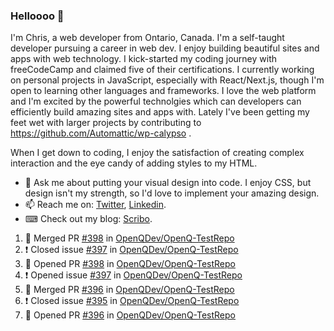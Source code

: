 ### Helloooo 👋

I'm Chris, a web developer from Ontario, Canada. I'm a self-taught developer pursuing a career in web dev. I enjoy building beautiful sites and apps with web technology.
I kick-started my coding journey with freeCodeCamp and claimed five of their certifications.  I currently working on personal projects in JavaScript, especially with React/Next.js, though I'm open to learning other languages and frameworks. I love the web platform and I'm excited by the powerful technolgies which can developers can efficiently build amazing sites and apps with. Lately I've been getting my feet wet with larger projects by contributing to https://github.com/Automattic/wp-calypso .

When I get down to coding, I enjoy the satisfaction of creating complex interaction and the eye candy of adding styles to my HTML. 

- 💬 Ask me about putting your visual design into code. I enjoy CSS, but design isn't my strength, so I'd love to implement your amazing design.
- 📫 Reach me on: [Twitter](https://twitter.com/Christo28120856), [Linkedin](https://www.linkedin.com/in/christopher-stevers-07b9a5204/).
- ⌨ Check out my blog: [Scribo](https://christopherstevers.cf).
<!--
**Christopher-Stevers/Christopher-Stevers** is a ✨ _special_ ✨ repository because its `README.md` (this file) appears on your GitHub profile.

Here are some ideas to get you started:

- 🔭 I’m currently working on ...
- 🌱 I’m currently learning ...
- 👯 I’m looking to collaborate on ...
- 🤔 I’m looking for help with ...
- 😄 Pronouns: ...
- ⚡ Fun fact: ...
-->

<!--START_SECTION:activity-->
1. 🎉 Merged PR [#398](https://github.com/OpenQDev/OpenQ-TestRepo/pull/398) in [OpenQDev/OpenQ-TestRepo](https://github.com/OpenQDev/OpenQ-TestRepo)
2. ❗️ Closed issue [#397](https://github.com/OpenQDev/OpenQ-TestRepo/issues/397) in [OpenQDev/OpenQ-TestRepo](https://github.com/OpenQDev/OpenQ-TestRepo)
3. 💪 Opened PR [#398](https://github.com/OpenQDev/OpenQ-TestRepo/pull/398) in [OpenQDev/OpenQ-TestRepo](https://github.com/OpenQDev/OpenQ-TestRepo)
4. ❗️ Opened issue [#397](https://github.com/OpenQDev/OpenQ-TestRepo/issues/397) in [OpenQDev/OpenQ-TestRepo](https://github.com/OpenQDev/OpenQ-TestRepo)
5. 🎉 Merged PR [#396](https://github.com/OpenQDev/OpenQ-TestRepo/pull/396) in [OpenQDev/OpenQ-TestRepo](https://github.com/OpenQDev/OpenQ-TestRepo)
6. ❗️ Closed issue [#395](https://github.com/OpenQDev/OpenQ-TestRepo/issues/395) in [OpenQDev/OpenQ-TestRepo](https://github.com/OpenQDev/OpenQ-TestRepo)
7. 💪 Opened PR [#396](https://github.com/OpenQDev/OpenQ-TestRepo/pull/396) in [OpenQDev/OpenQ-TestRepo](https://github.com/OpenQDev/OpenQ-TestRepo)
<!--END_SECTION:activity-->
